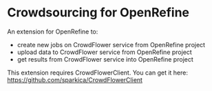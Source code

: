 # Crowdsourcing for OpenRefine

An extension for OpenRefine to:
* create new jobs on CrowdFlower service from OpenRefine project
* upload data to CrowdFlower service from OpenRefine project
* get results from CrowdFlower service into OpenRefine project

This extension requires CrowdFlowerClient. You can get it here: https://github.com/sparkica/CrowdFlowerClient

